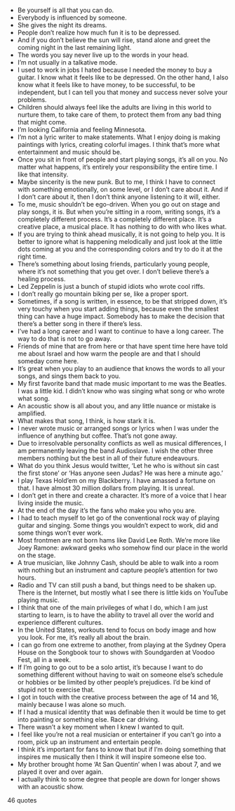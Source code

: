  - Be yourself is all that you can do.
 - Everybody is influenced by someone.
 - She gives the night its dreams.
 - People don’t realize how much fun it is to be depressed.
 - And if you don’t believe the sun will rise, stand alone and greet the coming night in the last remaining light.
 - The words you say never live up to the words in your head.
 - I’m not usually in a talkative mode.
 - I used to work in jobs I hated because I needed the money to buy a guitar. I know what it feels like to be depressed. On the other hand, I also know what it feels like to have money, to be successful, to be independent, but I can tell you that money and success never solve your problems.
 - Children should always feel like the adults are living in this world to nurture them, to take care of them, to protect them from any bad thing that might come.
 - I’m looking California and feeling Minnesota.
 - I’m not a lyric writer to make statements. What I enjoy doing is making paintings with lyrics, creating colorful images. I think that’s more what entertainment and music should be.
 - Once you sit in front of people and start playing songs, it’s all on you. No matter what happens, it’s entirely your responsibility the entire time. I like that intensity.
 - Maybe sincerity is the new punk. But to me, I think I have to connect with something emotionally, on some level, or I don’t care about it. And if I don’t care about it, then I don’t think anyone listening to it will, either.
 - To me, music shouldn’t be ego-driven. When you go out on stage and play songs, it is. But when you’re sitting in a room, writing songs, it’s a completely different process. It’s a completely different place. It’s a creative place, a musical place. It has nothing to do with who likes what.
 - If you are trying to think ahead musically, it is not going to help you. It is better to ignore what is happening melodically and just look at the little dots coming at you and the corresponding colors and try to do it at the right time.
 - There’s something about losing friends, particularly young people, where it’s not something that you get over. I don’t believe there’s a healing process.
 - Led Zeppelin is just a bunch of stupid idiots who wrote cool riffs.
 - I don’t really go mountain biking per se, like a proper sport.
 - Sometimes, if a song is written, in essence, to be that stripped down, it’s very touchy when you start adding things, because even the smallest thing can have a huge impact. Somebody has to make the decision that there’s a better song in there if there’s less.
 - I’ve had a long career and I want to continue to have a long career. The way to do that is not to go away.
 - Friends of mine that are from here or that have spent time here have told me about Israel and how warm the people are and that I should someday come here.
 - It’s great when you play to an audience that knows the words to all your songs, and sings them back to you.
 - My first favorite band that made music important to me was the Beatles. I was a little kid. I didn’t know who was singing what song or who wrote what song.
 - An acoustic show is all about you, and any little nuance or mistake is amplified.
 - What makes that song, I think, is how stark it is.
 - I never wrote music or arranged songs or lyrics when I was under the influence of anything but coffee. That’s not gone away.
 - Due to irresolvable personality conflicts as well as musical differences, I am permanently leaving the band Audioslave. I wish the other three members nothing but the best in all of their future endeavours.
 - What do you think Jesus would twitter, ‘Let he who is without sin cast the first stone’ or ‘Has anyone seen Judas? He was here a minute ago.’
 - I play Texas Hold’em on my Blackberry. I have amassed a fortune on that. I have almost 30 million dollars from playing. It is unreal.
 - I don’t get in there and create a character. It’s more of a voice that I hear living inside the music.
 - At the end of the day it’s the fans who make you who you are.
 - I had to teach myself to let go of the conventional rock way of playing guitar and singing. Some things you wouldn’t expect to work, did and some things won’t ever work.
 - Most frontmen are not born hams like David Lee Roth. We’re more like Joey Ramone: awkward geeks who somehow find our place in the world on the stage.
 - A true musician, like Johnny Cash, should be able to walk into a room with nothing but an instrument and capture people’s attention for two hours.
 - Radio and TV can still push a band, but things need to be shaken up. There is the Internet, but mostly what I see there is little kids on YouTube playing music.
 - I think that one of the main privileges of what I do, which I am just starting to learn, is to have the ability to travel all over the world and experience different cultures.
 - In the United States, workouts tend to focus on body image and how you look. For me, it’s really all about the brain.
 - I can go from one extreme to another, from playing at the Sydney Opera House on the Songbook tour to shows with Soundgarden at Voodoo Fest, all in a week.
 - If I’m going to go out to be a solo artist, it’s because I want to do something different without having to wait on someone else’s schedule or hobbies or be limited by other people’s prejudices. I’d be kind of stupid not to exercise that.
 - I got in touch with the creative process between the age of 14 and 16, mainly because I was alone so much.
 - If I had a musical identity that was definable then it would be time to get into painting or something else. Race car driving.
 - There wasn’t a key moment when I knew I wanted to quit.
 - I feel like you’re not a real musician or entertainer if you can’t go into a room, pick up an instrument and entertain people.
 - I think it’s important for fans to know that but if I’m doing something that inspires me musically then I think it will inspire someone else too.
 - My brother brought home ‘At San Quentin’ when I was about 7, and we played it over and over again.
 - I actually think to some degree that people are down for longer shows with an acoustic show.

46 quotes